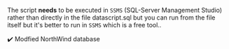 ﻿The script **needs** to be executed in `SSMS` (SQL-Server Management Studio) rather than directly in the file datascript.sql but you can run from the file itself but it's better to run in `SSMS` which is a free tool..

:heavy_check_mark: Modfied NorthWind database
